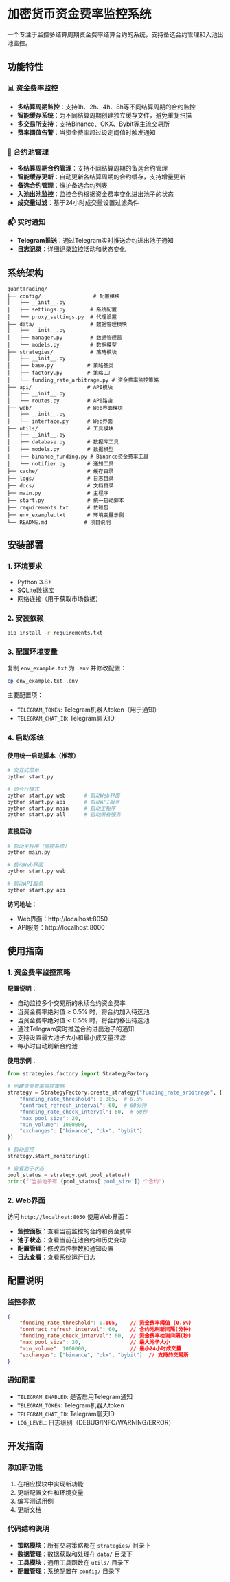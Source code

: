 # 加密货币资金费率监控系统

一个专注于监控多结算周期资金费率结算合约的系统，支持备选合约管理和入池出池监控。

## 功能特性

### 📊 资金费率监控
- **多结算周期监控**：支持1h、2h、4h、8h等不同结算周期的合约监控
- **智能缓存系统**：为不同结算周期创建独立缓存文件，避免重复扫描
- **多交易所支持**：支持Binance、OKX、Bybit等主流交易所
- **费率阈值告警**：当资金费率超过设定阈值时触发通知

### 🔄 合约池管理
- **多结算周期合约管理**：支持不同结算周期的备选合约管理
- **智能缓存更新**：自动更新各结算周期的合约缓存，支持增量更新
- **备选合约管理**：维护备选合约列表
- **入池出池监控**：监控合约根据资金费率变化进出池子的状态
- **成交量过滤**：基于24小时成交量设置过滤条件

### 📬 实时通知
- **Telegram推送**：通过Telegram实时推送合约进出池子通知
- **日志记录**：详细记录监控活动和状态变化

## 系统架构

```
quantTrading/
├── config/                 # 配置模块
│   ├── __init__.py
│   ├── settings.py        # 系统配置
│   └── proxy_settings.py  # 代理设置
├── data/                  # 数据管理模块
│   ├── __init__.py
│   ├── manager.py         # 数据管理器
│   └── models.py          # 数据模型
├── strategies/            # 策略模块
│   ├── __init__.py
│   ├── base.py           # 策略基类
│   ├── factory.py        # 策略工厂
│   └── funding_rate_arbitrage.py # 资金费率监控策略
├── api/                  # API模块
│   ├── __init__.py
│   └── routes.py         # API路由
├── web/                  # Web界面模块
│   ├── __init__.py
│   └── interface.py      # Web界面
├── utils/                # 工具模块
│   ├── __init__.py
│   ├── database.py       # 数据库工具
│   ├── models.py         # 数据模型
│   ├── binance_funding.py # Binance资金费率工具
│   └── notifier.py       # 通知工具
├── cache/                # 缓存目录
├── logs/                 # 日志目录
├── docs/                 # 文档目录
├── main.py               # 主程序
├── start.py              # 统一启动脚本
├── requirements.txt      # 依赖包
├── env_example.txt       # 环境变量示例
└── README.md            # 项目说明
```

## 安装部署

### 1. 环境要求
- Python 3.8+
- SQLite数据库
- 网络连接（用于获取市场数据）

### 2. 安装依赖
```bash
pip install -r requirements.txt
```

### 3. 配置环境变量
复制 `env_example.txt` 为 `.env` 并修改配置：
```bash
cp env_example.txt .env
```

主要配置项：
- `TELEGRAM_TOKEN`: Telegram机器人token（用于通知）
- `TELEGRAM_CHAT_ID`: Telegram聊天ID

### 4. 启动系统

#### 使用统一启动脚本（推荐）
```bash
# 交互式菜单
python start.py

# 命令行模式
python start.py web      # 启动Web界面
python start.py api      # 启动API服务
python start.py main     # 启动主程序
python start.py all      # 启动所有服务
```

#### 直接启动
```bash
# 启动主程序（监控系统）
python main.py

# 启动Web界面
python start.py web

# 启动API服务
python start.py api
```

**访问地址**：
- Web界面：http://localhost:8050
- API服务：http://localhost:8000

## 使用指南

### 1. 资金费率监控策略

**配置说明**：
- 自动监控多个交易所的永续合约资金费率
- 当资金费率绝对值 ≥ 0.5% 时，将合约加入待选池
- 当资金费率绝对值 < 0.5% 时，将合约移出待选池
- 通过Telegram实时推送合约进出池子的通知
- 支持设置最大池子大小和最小成交量过滤
- 每小时自动刷新合约池

**使用示例**：
```python
from strategies.factory import StrategyFactory

# 创建资金费率监控策略
strategy = StrategyFactory.create_strategy("funding_rate_arbitrage", {
    "funding_rate_threshold": 0.005,  # 0.5%
    "contract_refresh_interval": 60,  # 60分钟
    "funding_rate_check_interval": 60,  # 60秒
    "max_pool_size": 20,
    "min_volume": 1000000,
    "exchanges": ["binance", "okx", "bybit"]
})

# 启动监控
strategy.start_monitoring()

# 查看池子状态
pool_status = strategy.get_pool_status()
print(f"当前池子有 {pool_status['pool_size']} 个合约")
```

### 2. Web界面

访问 `http://localhost:8050` 使用Web界面：

- **监控面板**：查看当前监控的合约和资金费率
- **池子状态**：查看当前在池合约和历史变动
- **配置管理**：修改监控参数和通知设置
- **日志查看**：查看系统运行日志

## 配置说明

### 监控参数

```json
{
    "funding_rate_threshold": 0.005,    // 资金费率阈值 (0.5%)
    "contract_refresh_interval": 60,    // 合约池刷新间隔(分钟)
    "funding_rate_check_interval": 60,  // 资金费率检测间隔(秒)
    "max_pool_size": 20,                // 最大池子大小
    "min_volume": 1000000,              // 最小24小时成交量
    "exchanges": ["binance", "okx", "bybit"]  // 支持的交易所
}
```

### 通知配置

- `TELEGRAM_ENABLED`: 是否启用Telegram通知
- `TELEGRAM_TOKEN`: Telegram机器人token
- `TELEGRAM_CHAT_ID`: Telegram聊天ID
- `LOG_LEVEL`: 日志级别（DEBUG/INFO/WARNING/ERROR）

## 开发指南

### 添加新功能

1. 在相应模块中实现新功能
2. 更新配置文件和环境变量
3. 编写测试用例
4. 更新文档

### 代码结构说明

- **策略模块**：所有交易策略都在 `strategies/` 目录下
- **数据管理**：数据获取和处理在 `data/` 目录下
- **工具模块**：通用工具函数在 `utils/` 目录下
- **配置管理**：系统配置在 `config/` 目录下